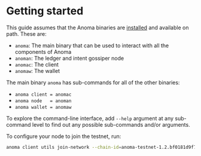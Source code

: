 # Getting started

This guide assumes that the Anoma binaries are [installed](./install.md) and available on path. These are:

- `anoma`: The main binary that can be used to interact with all the components of Anoma
- `anoman`: The ledger and intent gossiper node
- `anomac`: The client
- `anomaw`: The wallet

The main binary `anoma` has sub-commands for all of the other binaries:

- `anoma client = anomac`
- `anoma node   = anoman`
- `anoma wallet = anomaw`

To explore the command-line interface, add `--help` argument at any sub-command level to find out any possible sub-commands and/or arguments.

To configure your node to join the testnet, run:

```bash
anoma client utils join-network --chain-id=anoma-testnet-1.2.bf0181d9f7e0
```
